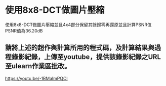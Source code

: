 # 使用8x8-DCT做圖片壓縮
使用8x8-DCT做圖片壓縮並且4x4部分保留其餘歸零再還原並且計算PSNR值
PSNR值為36.20dB
## 請將上述的超作與計算所用的程式碼，及計算結果與過程錄影紀錄，上傳至youtube，提供該錄影紀錄之URL至ulearn作業區批改。
https://youtu.be/-1BMaImPQCI
